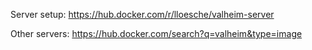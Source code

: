 Server setup: https://hub.docker.com/r/lloesche/valheim-server

Other servers: https://hub.docker.com/search?q=valheim&type=image

